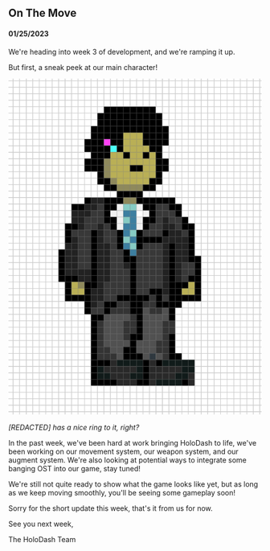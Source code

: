 ## On The Move

#### 01/25/2023

We're heading into week 3 of development, and we're ramping it up.

But first, a sneak peek at our main character!

<img src="03.png" className="post-img" />

*\[REDACTED\] has a nice ring to it, right?*

In the past week, we've been hard at work bringing HoloDash to life, we've been working on our movement system, our weapon system, and our augment system. We're also looking at potential ways to integrate some banging OST into our game, stay tuned!

We're still not quite ready to show what the game looks like yet, but as long as we keep moving smoothly, you'll be seeing some gameplay soon!

Sorry for the short update this week, that's it from us for now.

See you next week,

The HoloDash Team
